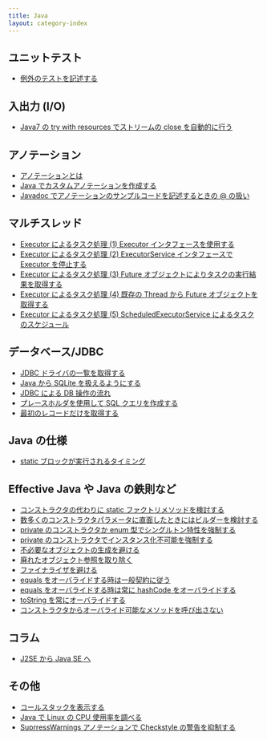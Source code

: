 ```yaml
---
title: Java
layout: category-index
---
```


ユニットテスト
----
- [例外のテストを記述する](test-exception.html)

入出力 (I/O)
----
* [Java7 の try with resources でストリームの close を自動的に行う](try-with-resources.html)

アノテーション
----
* [アノテーションとは](what-is-annotation.html)
* [Java でカスタムアノテーションを作成する](custom-annotation.html)
* [Javadoc でアノテーションのサンプルコードを記述するときの &#064; の扱い](javadoc-for-annotation-example.html)

マルチスレッド
----
* [Executor によるタスク処理 (1) Executor インタフェースを使用する](thread/executor1.html)
* [Executor によるタスク処理 (2) ExecutorService インタフェースで Executor を停止する](thread/executor2.html)
* [Executor によるタスク処理 (3) Future オブジェクトによりタスクの実行結果を取得する](thread/executor3.html)
* [Executor によるタスク処理 (4) 既存の Thread から Future オブジェクトを取得する](thread/executor4.html)
* [Executor によるタスク処理 (5) ScheduledExecutorService によるタスクのスケジュール](thread/executor5.html)


データベース/JDBC
----
* [JDBC ドライバの一覧を取得する](jdbc-list-drivers.html)
* [Java から SQLite を扱えるようにする](jdbc-sqlite-driver.html)
* [JDBC による DB 操作の流れ](jdbc-basic-flow.html)
* [プレースホルダを使用して SQL クエリを作成する](jdbc-placeholder.html)
* [最初のレコードだけを取得する](jdbc-get-first-record.html)

Java の仕様
----
* [static ブロックが実行されるタイミング](static-block.html)

Effective Java や Java の鉄則など
----
* [コンストラクタの代わりに static ファクトリメソッドを検討する](effective/01.html)
* [数多くのコンストラクタパラメータに直面したときにはビルダーを検討する](effective/02.html)
* [private のコンストラクタか enum 型でシングルトン特性を強制する](effective/03.html)
* [private のコンストラクタでインスタンス化不可能を強制する](effective/04.html)
* [不必要なオブジェクトの生成を避ける](effective/05.html)
* [廃れたオブジェクト参照を取り除く](effective/06.html)
* [ファイナライザを避ける](effective/07.html)
* [equals をオーバライドする時は一般契約に従う](effective/08.html)
* [equals をオーバライドする時は常に hashCode をオーバライドする](effective/09.html)
* [toString を常にオーバライドする](effective/10.html)
* [コンストラクタからオーバライド可能なメソッドを呼び出さない](practice/dont-call-overridable-method-from-constructor.html)

コラム
----
* [J2SE から Java SE へ](column/j2se-to-javase.html)

その他
----
* [コールスタックを表示する](call-stack.html)
* [Java で Linux の CPU 使用率を調べる](parse-proc-stat.html)
* [SuprressWarnings アノテーションで Checkstyle の警告を抑制する](suppress-checkstyle.html)

